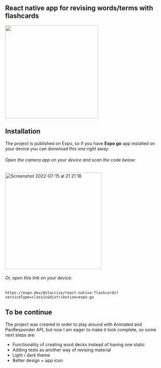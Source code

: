 ## React native app for revising words/terms with flashcards
<img src="https://user-images.githubusercontent.com/80287777/179288461-77c024a1-874e-4f3e-9f66-9b8cadd789d4.gif" width="300">



## Installation
The project is published on Expo, so if you have **Expo go** app installed on your device you can donwload this one right away: 
###### Open the camera app on your device and scan the code below: 
<img width="311" alt="Screenshot 2022-07-15 at 21 21 18" src="https://user-images.githubusercontent.com/80287777/179286839-e4c2cc8d-d756-4a2d-9660-7ff6382bce86.png">

###### Or, open this link on your device:
`https://expo.dev/@stacciie/react-native-flashcards?serviceType=classic&distribution=expo-go`

## To be continue
The project was creared in order to play around with Animated and PanResponder API, but now I am eager to make it look complete, so some next steps are: 
* Functionality of creating word decks instead of having one static
* Adding tests as another way of revising material
* Light / dark theme
* Better design + app icon 
